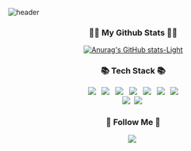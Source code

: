 ![header](https://capsule-render.vercel.app/api?type=waving&color=4BD0AB&height=250&section=header&text=Kim%20Kyungmi&fontSize=80&animation=fadeIn&fontAlignY=32&desc=계속해서%20도전하는%20개발자&descAlignY=55&descAlign=66)

<h3 align="center">👩‍💻 My Github Stats 👩‍💻</h3>
<div align="center">

[![Anurag's GitHub stats-Light](https://github-readme-stats.vercel.app/api?username=kyum-q\&show_icons=true\&theme=default&title_color=4BD0AB&icon_color=52B19A#gh-light-mode-only)](https://github.com/anuraghazra/github-readme-stats#responsive-card-theme#gh-light-mode-only)

<h3 align="center">📚 Tech Stack 📚</h3>
<p align="center">
  <img src="https://img.shields.io/badge/Java-007396?style=flat-square&logo=Java&logoColor=white"/>
</a>&nbsp
  <img src="https://img.shields.io/badge/kotlin-7F52FF?style=flat-square&logo=kotlin&logoColor=white"/>
</a>&nbsp
  <img src="https://img.shields.io/badge/Android-3DDC84?style=flat-square&logo=Android&logoColor=white"/>
</a>&nbsp
  <img src="https://img.shields.io/badge/Python-3766AB?style=flat-square&logo=Python&logoColor=white"/>
</a>&nbsp
  <img src="https://img.shields.io/badge/HTML5-E34F26?style=flat-square&logo=Html5&logoColor=white"/>
</a>&nbsp
  <img src="https://img.shields.io/badge/CSS3-1572B6?style=flat-square&logo=Css3&logoColor=white"/>
</a>&nbsp
  <img src="https://img.shields.io/badge/JavaScript-ffb13b?style=flat-square&logo=javaScript&logoColor=white"/>
  <br>
  <img src="https://img.shields.io/badge/MySQL-E6B91E?style=flat-square&logo=MySQL&logoColor=white"/></a>&nbsp 
  <img src="https://img.shields.io/badge/Node.js-339933?style=flat-square&logo=Node.js&logoColor=white"/></a>&nbsp 
</p>

<h3 align="center">🌈 Follow Me 🌈</h3>
<p align="center">
  <a href="https://velog.io/@hyeinisfree"><img src="https://img.shields.io/badge/Tistory-11B48A?style=flat-square&logo=Vimeo&logoColor=white&link=https://kyumq.tistory.com/"/></a>&nbsp
